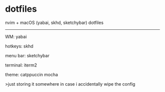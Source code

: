 # dotfiles
nvim + macOS (yabai, skhd, sketchybar) dotfiles

----------------------

WM: yabai

hotkeys: skhd

menu bar: sketchybar

terminal: iterm2

theme: catppuccin mocha


\>just storing it somewhere in case i accidentally wipe the config
